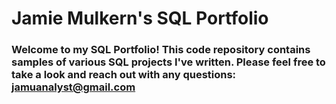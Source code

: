 # Jamie Mulkern's SQL Portfolio

### Welcome to my SQL Portfolio! This code repository contains samples of various SQL projects I've written. Please feel free to take a look and reach out with any questions: jamuanalyst@gmail.com
